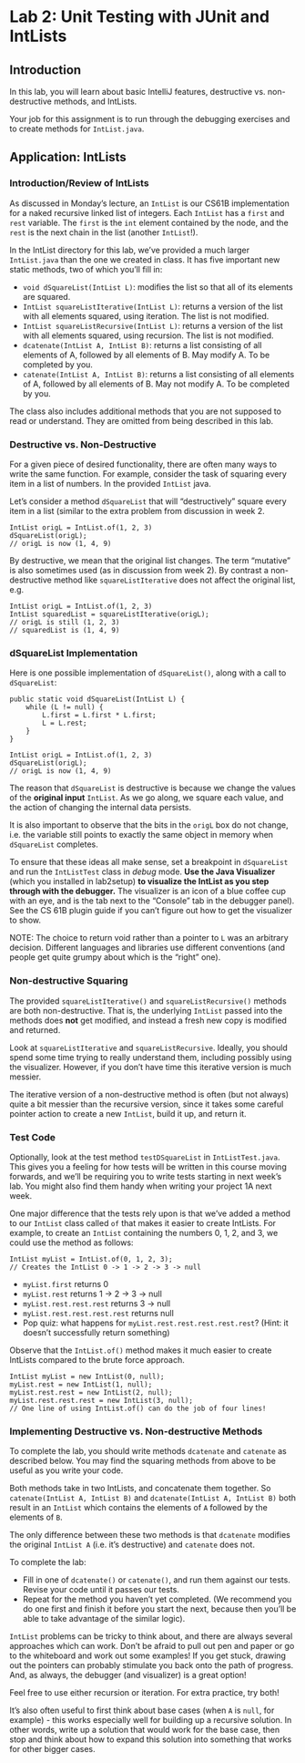 # Lab 2: Unit Testing with JUnit and IntLists

## Introduction
In this lab, you will learn about basic IntelliJ features, destructive vs. non-destructive methods, and IntLists.

Your job for this assignment is to run through the debugging exercises and to create methods for `IntList.java`.

## Application: IntLists
### Introduction/Review of IntLists
As discussed in Monday’s lecture, an `IntList` is our CS61B implementation for a naked recursive linked list of integers. Each `IntList` has a `first` and `rest` variable. The `first` is the `int` element contained by the node, and the `rest` is the next chain in the list (another `IntList`!).

In the IntList directory for this lab, we’ve provided a much larger `IntList.java` than the one we created in class. It has five important new static methods, two of which you’ll fill in:

* `void dSquareList(IntList L)`: modifies the list so that all of its elements are squared.
* `IntList squareListIterative(IntList L)`: returns a version of the list with all elements squared, using iteration. The list is not modified.
* `IntList squareListRecursive(IntList L)`: returns a version of the list with all elements squared, using recursion. The list is not modified.
* `dcatenate(IntList A, IntList B)`: returns a list consisting of all elements of A, followed by all elements of B. May modify A. To be completed by you.
* `catenate(IntList A, IntList B)`: returns a list consisting of all elements of A, followed by all elements of B. May not modify A. To be completed by you.

The class also includes additional methods that you are not supposed to read or understand. They are omitted from being described in this lab.

### Destructive vs. Non-Destructive
For a given piece of desired functionality, there are often many ways to write the same function. For example, consider the task of squaring every item in a list of numbers. In the provided `IntList` java.

Let’s consider a method `dSquareList` that will “destructively” square every item in a list (similar to the extra problem from discussion in week 2.
```
IntList origL = IntList.of(1, 2, 3)
dSquareList(origL);
// origL is now (1, 4, 9)
```
By destructive, we mean that the original list changes. The term “mutative” is also sometimes used (as in discussion from week 2). By contrast a non-destructive method like `squareListIterative` does not affect the original list, e.g.
```
IntList origL = IntList.of(1, 2, 3)
IntList squaredList = squareListIterative(origL);
// origL is still (1, 2, 3)
// squaredList is (1, 4, 9)
```
### dSquareList Implementation
Here is one possible implementation of `dSquareList()`, along with a call to `dSquareList`:
```
public static void dSquareList(IntList L) {
    while (L != null) {
        L.first = L.first * L.first;
        L = L.rest;
    }
}

IntList origL = IntList.of(1, 2, 3)
dSquareList(origL);
// origL is now (1, 4, 9)
```
The reason that `dSquareList` is destructive is because we change the values of the **original input** `IntList`. As we go along, we square each value, and the action of changing the internal data persists.

It is also important to observe that the bits in the `origL` box do not change, i.e. the variable still points to exactly the same object in memory when `dSquareList` completes.

To ensure that these ideas all make sense, set a breakpoint in `dSquareList` and run the `IntListTest` class in *debug* mode. **Use the Java Visualizer** (which you installed in lab2setup) **to visualize the IntList as you step through with the debugger.** The visualizer is an icon of a blue coffee cup with an eye, and is the tab next to the “Console” tab in the debugger panel). See the CS 61B plugin guide if you can’t figure out how to get the visualizer to show.

NOTE: The choice to return void rather than a pointer to `L` was an arbitrary decision. Different languages and libraries use different conventions (and people get quite grumpy about which is the “right” one).

### Non-destructive Squaring
The provided `squareListIterative()` and `squareListRecursive()` methods are both non-destructive. That is, the underlying `IntList` passed into the methods does **not** get modified, and instead a fresh new copy is modified and returned.

Look at `squareListIterative` and `squareListRecursive`. Ideally, you should spend some time trying to really understand them, including possibly using the visualizer. However, if you don’t have time this iterative version is much messier.

The iterative version of a non-destructive method is often (but not always) quite a bit messier than the recursive version, since it takes some careful pointer action to create a new `IntList`, build it up, and return it.

### Test Code
Optionally, look at the test method `testDSquareList` in `IntListTest.java`. This gives you a feeling for how tests will be written in this course moving forwards, and we’ll be requiring you to write tests starting in next week’s lab. You might also find them handy when writing your project 1A next week.

One major difference that the tests rely upon is that we’ve added a method to our `IntList` class called `of` that makes it easier to create IntLists. For example, to create an `IntList` containing the numbers 0, 1, 2, and 3, we could use the method as follows:
```
IntList myList = IntList.of(0, 1, 2, 3);
// Creates the IntList 0 -> 1 -> 2 -> 3 -> null
```
* `myList.first` returns 0
* `myList.rest` returns 1 -> 2 -> 3 -> null
* `myList.rest.rest.rest` returns 3 -> null
* `myList.rest.rest.rest.rest` returns null
* Pop quiz: what happens for `myList.rest.rest.rest.rest.rest`? (Hint: it doesn’t successfully return something)

Observe that the `IntList.of()` method makes it much easier to create IntLists compared to the brute force approach.
```
IntList myList = new IntList(0, null);
myList.rest = new IntList(1, null);
myList.rest.rest = new IntList(2, null);
myList.rest.rest.rest = new IntList(3, null);
// One line of using IntList.of() can do the job of four lines!
```

### Implementing Destructive vs. Non-destructive Methods
To complete the lab, you should write methods `dcatenate` and `catenate` as described below. You may find the squaring methods from above to be useful as you write your code.

Both methods take in two IntLists, and concatenate them together. So `catenate(IntList A, IntList B)` and `dcatenate(IntList A, IntList B)` both result in an `IntList` which contains the elements of `A` followed by the elements of `B`.

The only difference between these two methods is that `dcatenate` modifies the original `IntList A` (i.e. it’s destructive) and `catenate` does not.

To complete the lab:
* Fill in one of `dcatenate()` or `catenate()`, and run them against our tests. Revise your code until it passes our tests.
* Repeat for the method you haven’t yet completed. (We recommend you do one first and finish it before you start the next, because then you’ll be able to take advantage of the similar logic).

`IntList` problems can be tricky to think about, and there are always several approaches which can work. Don’t be afraid to pull out pen and paper or go to the whiteboard and work out some examples! If you get stuck, drawing out the pointers can probably stimulate you back onto the path of progress. And, as always, the debugger (and visualizer) is a great option!

Feel free to use either recursion or iteration. For extra practice, try both!

It’s also often useful to first think about base cases (when `A` is `null`, for example) - this works especially well for building up a recursive solution. In other words, write up a solution that would work for the base case, then stop and think about how to expand this solution into something that works for other bigger cases.
